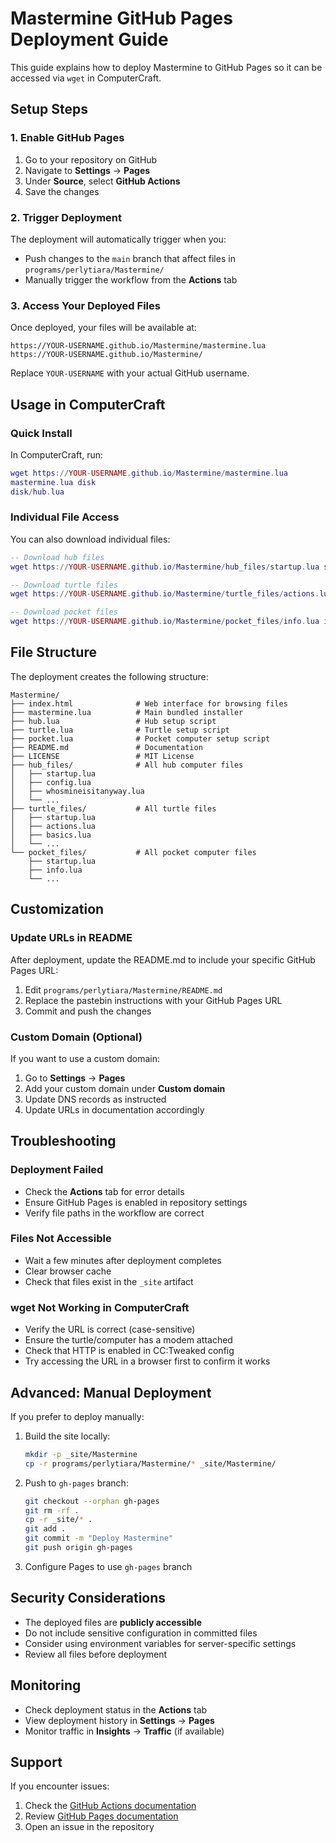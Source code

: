 # Mastermine GitHub Pages Deployment Guide

This guide explains how to deploy Mastermine to GitHub Pages so it can be accessed via `wget` in ComputerCraft.

## Setup Steps

### 1. Enable GitHub Pages

1. Go to your repository on GitHub
2. Navigate to **Settings** → **Pages**
3. Under **Source**, select **GitHub Actions**
4. Save the changes

### 2. Trigger Deployment

The deployment will automatically trigger when you:
- Push changes to the `main` branch that affect files in `programs/perlytiara/Mastermine/`
- Manually trigger the workflow from the **Actions** tab

### 3. Access Your Deployed Files

Once deployed, your files will be available at:

```
https://YOUR-USERNAME.github.io/Mastermine/mastermine.lua
https://YOUR-USERNAME.github.io/Mastermine/
```

Replace `YOUR-USERNAME` with your actual GitHub username.

## Usage in ComputerCraft

### Quick Install

In ComputerCraft, run:

```lua
wget https://YOUR-USERNAME.github.io/Mastermine/mastermine.lua
mastermine.lua disk
disk/hub.lua
```

### Individual File Access

You can also download individual files:

```lua
-- Download hub files
wget https://YOUR-USERNAME.github.io/Mastermine/hub_files/startup.lua startup.lua

-- Download turtle files
wget https://YOUR-USERNAME.github.io/Mastermine/turtle_files/actions.lua actions.lua

-- Download pocket files
wget https://YOUR-USERNAME.github.io/Mastermine/pocket_files/info.lua info.lua
```

## File Structure

The deployment creates the following structure:

```
Mastermine/
├── index.html              # Web interface for browsing files
├── mastermine.lua          # Main bundled installer
├── hub.lua                 # Hub setup script
├── turtle.lua              # Turtle setup script
├── pocket.lua              # Pocket computer setup script
├── README.md               # Documentation
├── LICENSE                 # MIT License
├── hub_files/              # All hub computer files
│   ├── startup.lua
│   ├── config.lua
│   ├── whosmineisitanyway.lua
│   └── ...
├── turtle_files/           # All turtle files
│   ├── startup.lua
│   ├── actions.lua
│   ├── basics.lua
│   └── ...
└── pocket_files/           # All pocket computer files
    ├── startup.lua
    ├── info.lua
    └── ...
```

## Customization

### Update URLs in README

After deployment, update the README.md to include your specific GitHub Pages URL:

1. Edit `programs/perlytiara/Mastermine/README.md`
2. Replace the pastebin instructions with your GitHub Pages URL
3. Commit and push the changes

### Custom Domain (Optional)

If you want to use a custom domain:

1. Go to **Settings** → **Pages**
2. Add your custom domain under **Custom domain**
3. Update DNS records as instructed
4. Update URLs in documentation accordingly

## Troubleshooting

### Deployment Failed

- Check the **Actions** tab for error details
- Ensure GitHub Pages is enabled in repository settings
- Verify file paths in the workflow are correct

### Files Not Accessible

- Wait a few minutes after deployment completes
- Clear browser cache
- Check that files exist in the `_site` artifact

### wget Not Working in ComputerCraft

- Verify the URL is correct (case-sensitive)
- Ensure the turtle/computer has a modem attached
- Check that HTTP is enabled in CC:Tweaked config
- Try accessing the URL in a browser first to confirm it works

## Advanced: Manual Deployment

If you prefer to deploy manually:

1. Build the site locally:
   ```bash
   mkdir -p _site/Mastermine
   cp -r programs/perlytiara/Mastermine/* _site/Mastermine/
   ```

2. Push to `gh-pages` branch:
   ```bash
   git checkout --orphan gh-pages
   git rm -rf .
   cp -r _site/* .
   git add .
   git commit -m "Deploy Mastermine"
   git push origin gh-pages
   ```

3. Configure Pages to use `gh-pages` branch

## Security Considerations

- The deployed files are **publicly accessible**
- Do not include sensitive configuration in committed files
- Consider using environment variables for server-specific settings
- Review all files before deployment

## Monitoring

- Check deployment status in the **Actions** tab
- View deployment history in **Settings** → **Pages**
- Monitor traffic in **Insights** → **Traffic** (if available)

## Support

If you encounter issues:
1. Check the [GitHub Actions documentation](https://docs.github.com/en/actions)
2. Review [GitHub Pages documentation](https://docs.github.com/en/pages)
3. Open an issue in the repository

